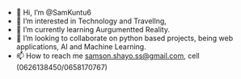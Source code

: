 - 👋 Hi, I’m @SamKuntu6
- 👀 I’m interested in Technology and Travellng, 
- 🌱 I’m currently learning Aurgumentted Reality.
- 💞️ I’m looking to collaborate on python based projects, being web applications, AI and Machine Learning.
- 📫 How to reach me samson.shayo.ss@gmail.com, cell (0626138450/0658170767)

<!---
SamKuntu6/SamKuntu6 is a ✨ special ✨ repository because its `README.md` (this file) appears on your GitHub profile.
You can click the Preview link to take a look at your changes.
--->
